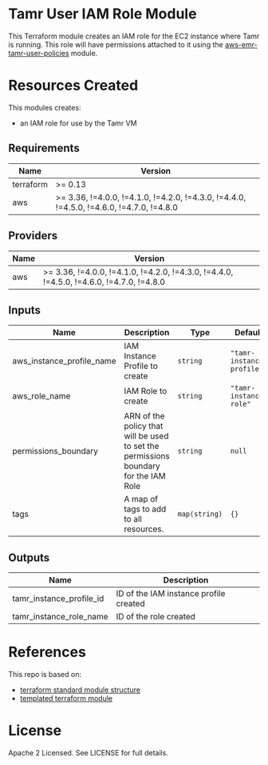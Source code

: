 # Tamr User IAM Role Module
This Terraform module creates an IAM role for the EC2 instance where Tamr is running. This role will have permissions attached to it using the [aws-emr-tamr-user-policies](https://github.com/Datatamer/ops/tree/master/terraform/shared_files/modules/aws-emr-tamr-user-policies) module.

# Resources Created
This modules creates:
* an IAM role for use by the Tamr VM

<!-- BEGINNING OF PRE-COMMIT-TERRAFORM DOCS HOOK -->
## Requirements

| Name | Version |
|------|---------|
| terraform | >= 0.13 |
| aws | >= 3.36, !=4.0.0, !=4.1.0, !=4.2.0, !=4.3.0, !=4.4.0, !=4.5.0, !=4.6.0, !=4.7.0, !=4.8.0 |

## Providers

| Name | Version |
|------|---------|
| aws | >= 3.36, !=4.0.0, !=4.1.0, !=4.2.0, !=4.3.0, !=4.4.0, !=4.5.0, !=4.6.0, !=4.7.0, !=4.8.0 |

## Inputs

| Name | Description | Type | Default | Required |
|------|-------------|------|---------|:--------:|
| aws\_instance\_profile\_name | IAM Instance Profile to create | `string` | `"tamr-instance-profile"` | no |
| aws\_role\_name | IAM Role to create | `string` | `"tamr-instance-role"` | no |
| permissions\_boundary | ARN of the policy that will be used to set the permissions boundary for the IAM Role | `string` | `null` | no |
| tags | A map of tags to add to all resources. | `map(string)` | `{}` | no |

## Outputs

| Name | Description |
|------|-------------|
| tamr\_instance\_profile\_id | ID of the IAM instance profile created |
| tamr\_instance\_role\_name | ID of the role created |

<!-- END OF PRE-COMMIT-TERRAFORM DOCS HOOK -->

# References
This repo is based on:
* [terraform standard module structure](https://www.terraform.io/docs/modules/index.html#standard-module-structure)
* [templated terraform module](https://github.com/tmknom/template-terraform-module)

# License
Apache 2 Licensed. See LICENSE for full details.

